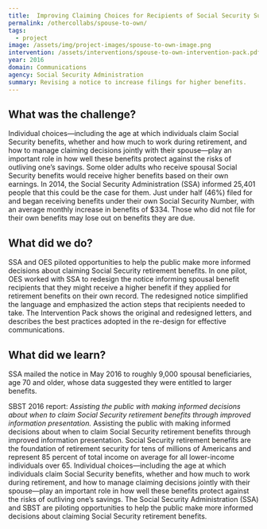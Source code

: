 ```yaml
---
title:  Improving Claiming Choices for Recipients of Social Security Survivor Benefits 
permalink: /othercollabs/spouse-to-own/
tags:
  - project 
image: /assets/img/project-images/spouse-to-own-image.png
intervention: /assets/interventions/spouse-to-own-intervention-pack.pdf
year: 2016
domain: Communications
agency: Social Security Administration
summary: Revising a notice to increase filings for higher benefits.
---
```


## What was the challenge?

Individual choices—including the age at which individuals claim Social Security benefits, whether and how much to work during retirement, and how to manage claiming decisions jointly with their spouse—play an important role in how well these benefits protect against the risks of outliving one’s savings. Some older adults who receive spousal Social Security benefits would receive higher benefits based on their own earnings. In 2014, the Social Security Administration (SSA) informed 25,401 people that this could be the case for them. Just under half (46%) filed for and began receiving benefits under their own Social Security Number, with an average monthly increase in benefits of $334. Those who did not file for their own benefits may lose out on benefits they are due. 

## What did we do?

SSA and OES piloted opportunities to help the public make more informed decisions about claiming Social Security retirement benefits. In one pilot, OES worked with SSA to redesign the notice informing spousal benefit recipients that they might receive a higher benefit if they applied for retirement benefits on their own record. The redesigned notice simplified the language and emphasized the action steps that recipients needed to take.  The Intervention Pack shows the original and redesigned letters, and describes the best practices adopted in the re-design for effective communications.

## What did we learn?

SSA mailed the notice in May 2016 to roughly 9,000 spousal beneficiaries, age 70 and older, whose data suggested they were entitled to larger benefits. 

SBST 2016 report:
*Assisting the public with making informed decisions about when to claim Social Security retirement benefits through improved information presentation.*
Assisting the public with making informed decisions about when to claim Social Security retirement benefits through improved information presentation. Social Security retirement benefits are the foundation of retirement security for tens of millions of Americans and represent 85 percent of total income on average for all lower-income individuals over 65. Individual choices—including the age at which individuals claim Social Security benefits, whether and how much to work during retirement, and how to manage claiming decisions jointly with their spouse—play an important role in how well these benefits protect against the risks of outliving one’s savings. The Social Security Administration (SSA) and SBST are piloting opportunities to help the public make more informed decisions about claiming Social Security retirement benefits.
